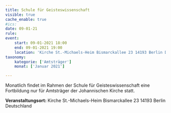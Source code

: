 ```yaml
---
title: Schule für Geisteswissenschaft
visible: true
cache_enable: true
#ics: 
date: 09-01-21
rule: 
event:
	start: 09-01-2021 18:00
	end: 09-01-2021 19:00
	location: 'Kirche St.-Michaels-Heim Bismarckallee 23 14193 Berlin Deutschland'
taxonomy:
	kategorie: ['Amtsträger']
	monat: ['Januar 2021']

---
```

Monatlich findet im Rahmen der Schule für Geisteswissenschaft eine Fortbildung nur für Amtsträger der Johannischen Kirche statt.



**Veranstaltungsort:** Kirche St.-Michaels-Heim
Bismarckallee 23
14193 Berlin
Deutschland


